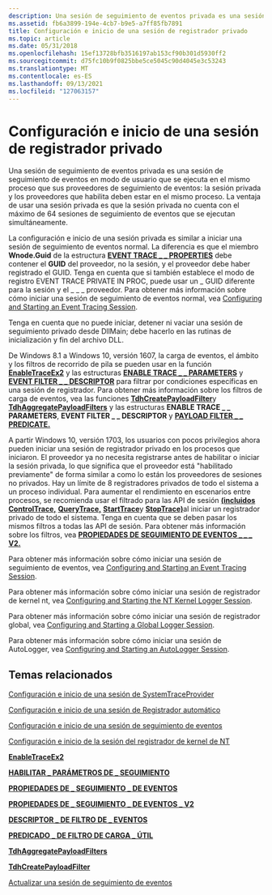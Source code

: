 ```yaml
---
description: Una sesión de seguimiento de eventos privada es una sesión de seguimiento de eventos en modo de usuario que se ejecuta en el mismo proceso que sus proveedores de seguimiento de eventos&8212; la sesión privada y los proveedores que habilita deben estar en el \# mismo proceso.
ms.assetid: fb6a3899-194e-4cb7-b9e5-a7ff85fb7891
title: Configuración e inicio de una sesión de registrador privado
ms.topic: article
ms.date: 05/31/2018
ms.openlocfilehash: 15ef13728bfb3516197ab153cf90b301d5930ff2
ms.sourcegitcommit: d75fc10b9f0825bbe5ce5045c90d4045e3c53243
ms.translationtype: MT
ms.contentlocale: es-ES
ms.lasthandoff: 09/13/2021
ms.locfileid: "127063157"
---
```

# <a name="configuring-and-starting-a-private-logger-session"></a>Configuración e inicio de una sesión de registrador privado

Una sesión de seguimiento de eventos privada es una sesión de seguimiento de eventos en modo de usuario que se ejecuta en el mismo proceso que sus proveedores de seguimiento de eventos: la sesión privada y los proveedores que habilita deben estar en el mismo proceso. La ventaja de usar una sesión privada es que la sesión privada no cuenta con el máximo de 64 sesiones de seguimiento de eventos que se ejecutan simultáneamente.

La configuración e inicio de una sesión privada es similar a iniciar una sesión de seguimiento de eventos normal. La diferencia es que el miembro **Wnode.Guid** de la estructura [**EVENT TRACE \_ \_ PROPERTIES**](/windows/win32/api/evntrace/ns-evntrace-event_trace_properties) debe contener el **GUID** del proveedor, no la sesión, y el proveedor debe haber registrado el GUID. Tenga en cuenta que si también establece el modo de registro EVENT TRACE PRIVATE IN PROC, puede usar un \_ GUID diferente para la sesión y el \_ \_ \_ proveedor.  Para obtener más información sobre cómo iniciar una sesión de seguimiento de eventos normal, vea [Configuring and Starting an Event Tracing Session](configuring-and-starting-an-event-tracing-session.md).

Tenga en cuenta que no puede iniciar, detener ni vaciar una sesión de seguimiento privado desde DllMain; debe hacerlo en las rutinas de inicialización y fin del archivo DLL.

De Windows 8.1 a Windows 10, versión 1607, la carga de eventos, el ámbito y los filtros de recorrido de pila se pueden usar en la función [**EnableTraceEx2**](/windows/win32/api/evntrace/nf-evntrace-enabletraceex2) y las estructuras [**ENABLE TRACE \_ \_ PARAMETERS**](/windows/win32/api/evntrace/ns-evntrace-enable_trace_parameters) y [**EVENT FILTER \_ \_ DESCRIPTOR**](/windows/desktop/api/Evntprov/ns-evntprov-event_filter_descriptor) para filtrar por condiciones específicas en una sesión de registrador. Para obtener más información sobre los filtros de carga de eventos, vea las funciones [**TdhCreatePayloadFilter**](/windows/desktop/api/Tdh/nf-tdh-tdhcreatepayloadfilter)y [**TdhAggregatePayloadFilters**](/windows/desktop/api/Tdh/nf-tdh-tdhaggregatepayloadfilters) y las estructuras **ENABLE TRACE \_ \_ PARAMETERS**, **EVENT FILTER \_ \_ DESCRIPTOR** y [**PAYLOAD FILTER \_ \_ PREDICATE.**](/windows/desktop/api/Tdh/ns-tdh-payload_filter_predicate)

A partir Windows 10, versión 1703, los usuarios con pocos privilegios ahora pueden iniciar una sesión de registrador privado en los procesos que iniciaron. El proveedor ya no necesita registrarse antes de habilitar o iniciar la sesión privada, lo que significa que el proveedor está "habilitado previamente" de forma similar a como lo están los proveedores de sesiones no privados. Hay un límite de 8 registradores privados de todo el sistema a un proceso individual. Para aumentar el rendimiento en escenarios entre procesos, se recomienda usar el filtrado para las API de sesión [**(incluidos ControlTrace,**](/windows/win32/api/evntrace/nf-evntrace-controltracea) [**QueryTrace,**](/windows/win32/api/evntrace/nf-evntrace-querytrace) [**StartTrace**](/windows/win32/api/evntrace/nf-evntrace-starttracea)y [**StopTrace)**](/windows/win32/api/evntrace/nf-evntrace-stoptrace)al iniciar un registrador privado de todo el sistema. Tenga en cuenta que se deben pasar los mismos filtros a todas las API de sesión. Para obtener más información sobre los filtros, vea [**PROPIEDADES DE SEGUIMIENTO DE EVENTOS \_ \_ \_ V2.**](/windows/win32/api/evntrace/ns-evntrace-event_trace_properties_v2)

Para obtener más información sobre cómo iniciar una sesión de seguimiento de eventos, vea [Configuring and Starting an Event Tracing Session](configuring-and-starting-an-event-tracing-session.md).

Para obtener más información sobre cómo iniciar una sesión de registrador de kernel nt, vea [Configuring and Starting the NT Kernel Logger Session](configuring-and-starting-the-nt-kernel-logger-session.md).

Para obtener más información sobre cómo iniciar una sesión de registrador global, vea [Configuring and Starting a Global Logger Session](configuring-and-starting-the-global-logger-session.md).

Para obtener más información sobre cómo iniciar una sesión de AutoLogger, vea [Configuring and Starting an AutoLogger Session](configuring-and-starting-an-autologger-session.md).

## <a name="related-topics"></a>Temas relacionados

<dl> <dt>

[Configuración e inicio de una sesión de SystemTraceProvider](configuring-and-starting-a-systemtraceprovider-session.md)
</dt> <dt>

[Configuración e inicio de una sesión de Registrador automático](configuring-and-starting-an-autologger-session.md)
</dt> <dt>

[Configuración e inicio de una sesión de seguimiento de eventos](configuring-and-starting-an-event-tracing-session.md)
</dt> <dt>

[Configuración e inicio de la sesión del registrador de kernel de NT](configuring-and-starting-the-nt-kernel-logger-session.md)
</dt> <dt>

[**EnableTraceEx2**](/windows/win32/api/evntrace/nf-evntrace-enabletraceex2)
</dt> <dt>

[**HABILITAR \_ PARÁMETROS DE \_ SEGUIMIENTO**](/windows/win32/api/evntrace/ns-evntrace-enable_trace_parameters)
</dt> <dt>

[**PROPIEDADES DE \_ SEGUIMIENTO \_ DE EVENTOS**](/windows/win32/api/evntrace/ns-evntrace-event_trace_properties)
</dt> <dt>

[**PROPIEDADES DE \_ SEGUIMIENTO \_ DE EVENTOS \_ V2**](/windows/win32/api/evntrace/ns-evntrace-event_trace_properties_v2)
</dt> <dt>

[**DESCRIPTOR \_ DE FILTRO DE \_ EVENTOS**](/windows/desktop/api/Evntprov/ns-evntprov-event_filter_descriptor)
</dt> <dt>

[**PREDICADO \_ DE FILTRO DE CARGA \_ ÚTIL**](/windows/desktop/api/Tdh/ns-tdh-payload_filter_predicate)
</dt> <dt>

[**TdhAggregatePayloadFilters**](/windows/desktop/api/Tdh/nf-tdh-tdhaggregatepayloadfilters)
</dt> <dt>

[**TdhCreatePayloadFilter**](/windows/desktop/api/Tdh/nf-tdh-tdhcreatepayloadfilter)
</dt> <dt>

[Actualizar una sesión de seguimiento de eventos](updating-an-event-tracing-session.md)
</dt> </dl>

 

 
